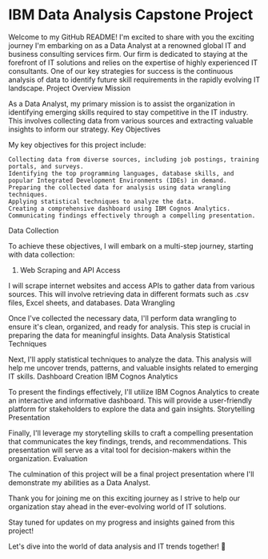 # IBM Data Analysis Capstone Project
Welcome to my GitHub README! I'm excited to share with you the exciting journey I'm embarking on as a Data Analyst at a renowned global IT and business consulting services firm. Our firm is dedicated to staying at the forefront of IT solutions and relies on the expertise of highly experienced IT consultants. One of our key strategies for success is the continuous analysis of data to identify future skill requirements in the rapidly evolving IT landscape.
Project Overview
Mission

As a Data Analyst, my primary mission is to assist the organization in identifying emerging skills required to stay competitive in the IT industry. This involves collecting data from various sources and extracting valuable insights to inform our strategy.
Key Objectives

My key objectives for this project include:

    Collecting data from diverse sources, including job postings, training portals, and surveys.
    Identifying the top programming languages, database skills, and popular Integrated Development Environments (IDEs) in demand.
    Preparing the collected data for analysis using data wrangling techniques.
    Applying statistical techniques to analyze the data.
    Creating a comprehensive dashboard using IBM Cognos Analytics.
    Communicating findings effectively through a compelling presentation.

Data Collection

To achieve these objectives, I will embark on a multi-step journey, starting with data collection:
1. Web Scraping and API Access

I will scrape internet websites and access APIs to gather data from various sources. This will involve retrieving data in different formats such as .csv files, Excel sheets, and databases.
Data Wrangling

Once I've collected the necessary data, I'll perform data wrangling to ensure it's clean, organized, and ready for analysis. This step is crucial in preparing the data for meaningful insights.
Data Analysis
Statistical Techniques

Next, I'll apply statistical techniques to analyze the data. This analysis will help me uncover trends, patterns, and valuable insights related to emerging IT skills.
Dashboard Creation
IBM Cognos Analytics

To present the findings effectively, I'll utilize IBM Cognos Analytics to create an interactive and informative dashboard. This will provide a user-friendly platform for stakeholders to explore the data and gain insights.
Storytelling
Presentation

Finally, I'll leverage my storytelling skills to craft a compelling presentation that communicates the key findings, trends, and recommendations. This presentation will serve as a vital tool for decision-makers within the organization.
Evaluation

The culmination of this project will be a final project presentation where I'll demonstrate my abilities as a Data Analyst.

Thank you for joining me on this exciting journey as I strive to help our organization stay ahead in the ever-evolving world of IT solutions.

Stay tuned for updates on my progress and insights gained from this project!



Let's dive into the world of data analysis and IT trends together! 🚀

